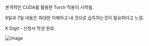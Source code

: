 본격적인 CUDA를 활용한 Torch 적용이 시작됨.

6일과 7일 내용은 최대한 이해하고 내 것으로 습득하는것이 필요하다고 느낌.

K Digit - 신청서 작성 완료 

![image](https://github.com/PocachipMind/TIL/assets/101550112/d8b87839-ede5-4af6-99e3-442a8aba9230)
